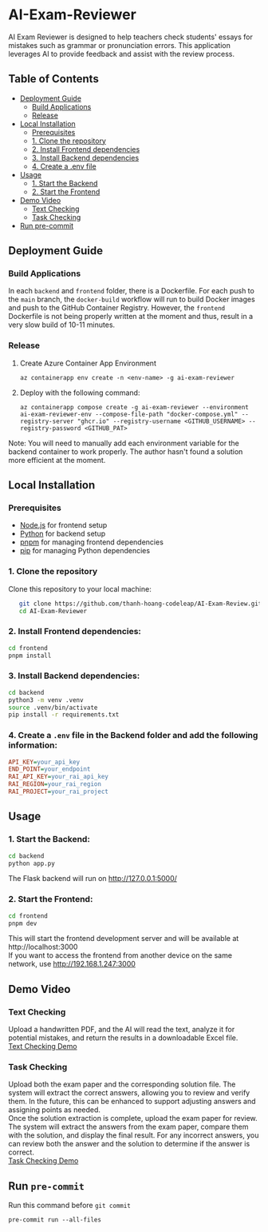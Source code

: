 # AI-Exam-Reviewer

AI Exam Reviewer is designed to help teachers check students' essays for mistakes such as grammar or pronunciation errors. This application leverages AI to provide feedback and assist with the review process.

## Table of Contents
- [Deployment Guide](#deployment-guide)
  - [Build Applications](#build-applications)
  - [Release](#release)
- [Local Installation](#local-installation)
  - [Prerequisites](#prerequisites)
  - [1. Clone the repository](#1-clone-the-repository)
  - [2. Install Frontend dependencies](#2-install-frontend-dependencies)
  - [3. Install Backend dependencies](#3-install-backend-dependencies)
  - [4. Create a .env file](#4-create-a-env-file-in-the-backend-folder-and-add-the-following-information)
- [Usage](#usage)
  - [1. Start the Backend](#1-start-the-backend)
  - [2. Start the Frontend](#2-start-the-frontend)
- [Demo Video](#demo-video)
  - [Text Checking](#text-checking)
  - [Task Checking](#task-checking)
- [Run pre-commit](#run-pre-commit)

## Deployment Guide

### Build Applications

In each `backend` and `frontend` folder, there is a Dockerfile. For each push to the `main` branch, the `docker-build` workflow will run to build Docker images and push to the GitHub Container Registry. However, the `frontend` Dockerfile is not being properly written at the moment and thus, result in a very slow build of 10-11 minutes.

### Release

1. Create Azure Container App Environment
   ```
   az containerapp env create -n <env-name> -g ai-exam-reviewer
   ```
2. Deploy with the following command:
   ```
   az containerapp compose create -g ai-exam-reviewer --environment ai-exam-reviewer-env --compose-file-path "docker-compose.yml" --registry-server "ghcr.io" --registry-username <GITHUB_USERNAME> --registry-password <GITHUB_PAT>
   ```

Note: You will need to manually add each environment variable for the backend container to work properly. The author hasn't found a solution more efficient at the moment.

## Local Installation

### Prerequisites
- [Node.js](https://nodejs.org) for frontend setup
- [Python](https://www.python.org) for backend setup
- [pnpm](https://pnpm.io) for managing frontend dependencies
- [pip](https://pip.pypa.io/en/stable/) for managing Python dependencies

### 1. Clone the repository
Clone this repository to your local machine:
```bash
   git clone https://github.com/thanh-hoang-codeleap/AI-Exam-Review.git
   cd AI-Exam-Reviewer
   ```

### 2. Install Frontend dependencies:
   ```bash
   cd frontend
   pnpm install
   ```

### 3. Install Backend dependencies:
   ```bash
   cd backend
   python3 -m venv .venv
   source .venv/bin/activate
   pip install -r requirements.txt
   ```

### 4. Create a `.env` file in the Backend folder and add the following information:
   ```ini
   API_KEY=your_api_key
   END_POINT=your_endpoint
   RAI_API_KEY=your_rai_api_key
   RAI_REGION=your_rai_region
   RAI_PROJECT=your_rai_project
   ```

## Usage

### 1. Start the Backend:
   ```bash
   cd backend
   python app.py
   ```
   The Flask backend will run on http://127.0.0.1:5000/

### 2. Start the Frontend:
   ```bash
   cd frontend
   pnpm dev
   ```
   This will start the frontend development server and will be available at http://localhost:3000 \
   If you want to access the frontend from another device on the same network, use http://192.168.1.247:3000

## Demo Video
### Text Checking
Upload a handwritten PDF, and the AI will read the text, analyze it for potential mistakes, and return the results in a downloadable Excel file.\
[Text Checking Demo](https://drive.google.com/file/d/1CNTsygMxIUIIiZyI6-CDWEfUqjJ99DuY/view?usp=sharing)

### Task Checking
Upload both the exam paper and the corresponding solution file. The system will extract the correct answers, allowing you to review and verify them. In the future, this can be enhanced to support adjusting answers and assigning points as needed.\
Once the solution extraction is complete, upload the exam paper for review. The system will extract the answers from the exam paper, compare them with the solution, and display the final result. For any incorrect answers, you can review both the answer and the solution to determine if the answer is correct.\
[Task Checking Demo](https://drive.google.com/file/d/1NrsjiQw558_dXlKGfUNQ0Prit2XUvP_N/view?usp=sharing)

## Run `pre-commit`
Run this command before `git commit`
   ```shell
   pre-commit run --all-files
   ```
